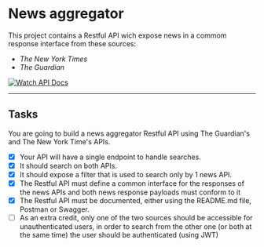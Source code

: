 # News aggregator

This project contains a Restful API wich expose news in a commom response interface from these sources:

- _The New York Times_
- _The Guardian_

[![Watch API Docs](https://dabuttonfactory.com/button.png?t=Check+API+DOCS&f=Open+Sans-Bold&ts=12&tc=fff&hp=34&vp=14&c=11&bgt=unicolored&bgc=15d798)](https://app.swaggerhub.com/apis-docs/JoshRami/News/1.0.0)

---

## Tasks

You are going to build a news aggregator Restful API using The Guardian's and The New York Time's APIs.

- [x] Your API will have a single endpoint to handle searches.
- [x] It should search on both APIs.
- [x] It should expose a filter that is used to search only by 1 news API.
- [x] The Restful API must define a common interface for the responses of the news APIs and both news response payloads must conform to it
- [x] The Restful API must be documented, either using the README.md file, Postman or Swagger.
- [ ] As an extra credit, only one of the two sources should be accessible for unauthenticated users, in order to search from the other one (or both at the same time) the user should be authenticated (using JWT)
